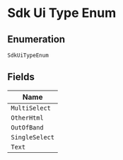 
# Sdk Ui Type Enum

## Enumeration

`SdkUiTypeEnum`

## Fields

| Name |
|  --- |
| `MultiSelect` |
| `OtherHtml` |
| `OutOfBand` |
| `SingleSelect` |
| `Text` |


